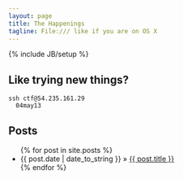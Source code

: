 ```yaml
---
layout: page
title: The Happenings
tagline: File:/// like if you are on OS X
---
```

{% include JB/setup %}

## Like trying new things?
    
    ssh ctf@54.235.161.29
      04may13
    
## Posts

<ul class="posts">
  {% for post in site.posts %}
    <li><span>{{ post.date | date_to_string }}</span> &raquo; <a href="{{ BASE_PATH }}{{ post.url }}">{{ post.title }}</a></li>
  {% endfor %}
</ul>


